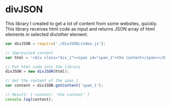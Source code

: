 # divJSON
This library I created to get a lot of content from some websites, quickly.
This library receives html code as input and returns JSON array of html elements in selected div/other element.


```javascript
var divJSON = require('./divJSON/index.js');

// Improvised content
var html = '<div class="div_1"><span id="span_1">the content</span></div>';

// Put html code into the library
divJSON = new divJSON(html);

// Get the content of the span_1
var content = divJSON.getContent('span_1');

// Result: { content: 'the content' }
console.log(content);

```
